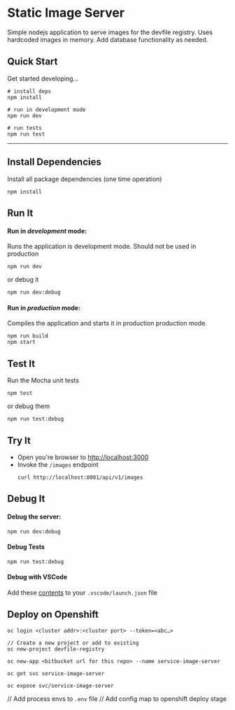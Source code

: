# Static Image Server

Simple nodejs application to serve images for the devfile registry. Uses hardcoded images in memory. Add database functionality as needed.

## Quick Start

Get started developing...

```shell
# install deps
npm install

# run in development mode
npm run dev

# run tests
npm run test
```

---

## Install Dependencies

Install all package dependencies (one time operation)

```shell
npm install
```

## Run It
#### Run in *development* mode:
Runs the application is development mode. Should not be used in production

```shell
npm run dev
```

or debug it

```shell
npm run dev:debug
```

#### Run in *production* mode:

Compiles the application and starts it in production production mode.

```shell
npm run build
npm start
```

## Test It

Run the Mocha unit tests

```shell
npm test
```

or debug them

```shell
npm run test:debug
```

## Try It
* Open you're browser to [http://localhost:3000](http://localhost:3000)
* Invoke the `/images` endpoint 
  ```shell
  curl http://localhost:8001/api/v1/images
  ```


## Debug It

#### Debug the server:

```
npm run dev:debug
```

#### Debug Tests

```shell
npm run test:debug
```

#### Debug with VSCode

Add these [contents](https://github.com/cdimascio/generator-express-no-stress/blob/next/assets/.vscode/launch.json) to your `.vscode/launch.json` file

## Deploy on Openshift

```
oc login <cluster addr>:<cluster port> --token=<abc…>

// Create a new project or add to existing
oc new-project devfile-registry

oc new-app <bitbucket url for this repo> --name service-image-server

oc get svc service-image-server

oc expose svc/service-image-server
```

<!-- TODO -->
// Add process envs to `.env` file
// Add config map to openshift deploy stage